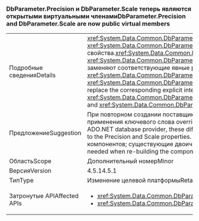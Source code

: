 ### <a name="dbparameterprecision-and-dbparameterscale-are-now-public-virtual-members"></a><span data-ttu-id="f18e9-101">DbParameter.Precision и DbParameter.Scale теперь являются открытыми виртуальными членами</span><span class="sxs-lookup"><span data-stu-id="f18e9-101">DbParameter.Precision and DbParameter.Scale are now public virtual members</span></span>

|   |   |
|---|---|
|<span data-ttu-id="f18e9-102">Подробные сведения</span><span class="sxs-lookup"><span data-stu-id="f18e9-102">Details</span></span>|<span data-ttu-id="f18e9-103"><xref:System.Data.Common.DbParameter.Precision> и <xref:System.Data.Common.DbParameter.Scale> реализованы как открытые виртуальные свойства.</span><span class="sxs-lookup"><span data-stu-id="f18e9-103"><xref:System.Data.Common.DbParameter.Precision> and <xref:System.Data.Common.DbParameter.Scale> are implemented as public virtual properties.</span></span> <span data-ttu-id="f18e9-104">Они заменяют соответствующие явные реализации интерфейса: <xref:System.Data.Common.DbParameter.System%23Data%23IDbDataParameter%23Precision> и <xref:System.Data.Common.DbParameter.System%23Data%23IDbDataParameter%23Scale>.</span><span class="sxs-lookup"><span data-stu-id="f18e9-104">They replace the corresponding explicit interface implementations, <xref:System.Data.Common.DbParameter.System%23Data%23IDbDataParameter%23Precision> and <xref:System.Data.Common.DbParameter.System%23Data%23IDbDataParameter%23Scale>.</span></span>|
|<span data-ttu-id="f18e9-105">Предложение</span><span class="sxs-lookup"><span data-stu-id="f18e9-105">Suggestion</span></span>|<span data-ttu-id="f18e9-106">При повторном создании поставщика базы данных ADO.NET эти различия потребуют применения ключевого слова override к свойствам Precision и Scale.</span><span class="sxs-lookup"><span data-stu-id="f18e9-106">When re-building an ADO.NET database provider, these differences will require the 'override' keyword to be applied to the Precision and Scale properties.</span></span> <span data-ttu-id="f18e9-107">Это требуется только в случае повторного создания компонентов; существующие двоичные файлы будут продолжать работать.</span><span class="sxs-lookup"><span data-stu-id="f18e9-107">This is only needed when re-building the components; existing binaries will continue to work.</span></span>|
|<span data-ttu-id="f18e9-108">Область</span><span class="sxs-lookup"><span data-stu-id="f18e9-108">Scope</span></span>|<span data-ttu-id="f18e9-109">Дополнительный номер</span><span class="sxs-lookup"><span data-stu-id="f18e9-109">Minor</span></span>|
|<span data-ttu-id="f18e9-110">Версия</span><span class="sxs-lookup"><span data-stu-id="f18e9-110">Version</span></span>|<span data-ttu-id="f18e9-111">4.5.1</span><span class="sxs-lookup"><span data-stu-id="f18e9-111">4.5.1</span></span>|
|<span data-ttu-id="f18e9-112">Тип</span><span class="sxs-lookup"><span data-stu-id="f18e9-112">Type</span></span>|<span data-ttu-id="f18e9-113">Изменение целевой платформы</span><span class="sxs-lookup"><span data-stu-id="f18e9-113">Retargeting</span></span>|
|<span data-ttu-id="f18e9-114">Затронутые API</span><span class="sxs-lookup"><span data-stu-id="f18e9-114">Affected APIs</span></span>|<ul><li><xref:System.Data.Common.DbParameter.Precision?displayProperty=nameWithType></li><li><xref:System.Data.Common.DbParameter.Scale?displayProperty=nameWithType></li></ul>|

